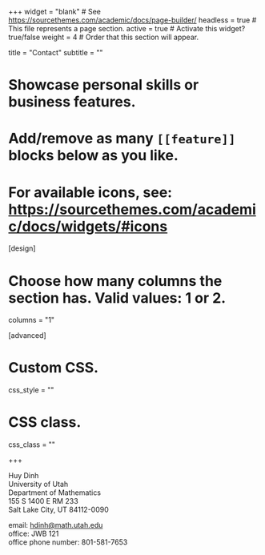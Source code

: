+++
widget = "blank"  # See https://sourcethemes.com/academic/docs/page-builder/
headless = true  # This file represents a page section.
active = true  # Activate this widget? true/false
weight = 4  # Order that this section will appear.

title = "Contact"
subtitle = ""

# Showcase personal skills or business features.
# 
# Add/remove as many `[[feature]]` blocks below as you like.
# 
# For available icons, see: https://sourcethemes.com/academic/docs/widgets/#icons

[design]
  # Choose how many columns the section has. Valid values: 1 or 2.
  columns = "1"
  
[advanced]
 # Custom CSS. 
 css_style = ""
 
 # CSS class.
 css_class = ""


+++

Huy Dinh </br>
University of Utah </br>
Department of Mathematics </br> 
155 S 1400 E RM 233 </br>
Salt Lake City, UT 84112-0090 </br>

email: hdinh@math.utah.edu </br>
office: JWB 121 </br>
office phone number: 801-581-7653